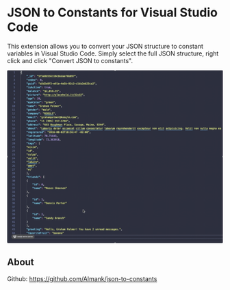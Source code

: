 # JSON to Constants for Visual Studio Code

This extension allows you to convert your JSON structure to constant variables in Visual Studio Code. Simply select the full JSON structure, right click and click "Convert JSON to constants".

![Example of how to use](https://raw.githubusercontent.com/Almank/json-to-constants/master/howToUse.gif)

## About

Github: https://github.com/Almank/json-to-constants